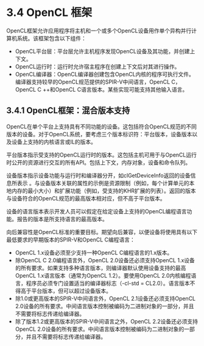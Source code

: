 # 3.4 OpenCL 框架
OpenCL框架允许应用程序将主机和一个或多个OpenCL设备用作单个异构并行计算机系统。该框架包含以下组件：
- OpenCL平台层：平台层允许主机程序发现OpenCL设备及其功能，并创建上下文。
- OpenCL运行时：运行时允许宿主程序在创建上下文后对其进行操作。
- OpenCL编译器：OpenCL编译器创建包含OpenCL内核的程序可执行文件。编译器支持较早的OpenCL规范提供的SPIR-V中间语言，OpenCL C，OpenCL C ++和OpenCL C语言版本。某些实现可能支持其他输入语言。

## 3.4.1 OpenCL框架：混合版本支持

OpenCL在单个平台上支持具有不同功能的设备。这包括符合OpenCL规范的不同版本的设备。对于OpenCL系统，要考虑三个版本标识符：平台版本，设备版本以及设备上支持的内核语言或IL的版本。

平台版本指示受支持的OpenCL运行时的版本。这包括主机可用于与OpenCL运行时公开的资源进行交互的所有API。包括上下文，内存对象，设备和命令队列。

设备版本指示设备功能与运行时和编译器分开，如clGetDeviceInfo返回的设备信息所表示 。与设备版本关联的属性的示例是资源限制（例如，每个计算单元的本地内存的最小大小）和扩展功能（例如，受支持的KHR扩展的列表）。返回的版本与设备符合的OpenCL规范的最高版本相对应，但不高于平台版本。

设备的语言版本表示开发人员可以假定在给定设备上支持的OpenCL编程语言功能。报告的版本是所支持语言的最高版本。

向后兼容性是OpenCL标准的重要目标。期望向后兼容，以便设备将使用具有以下最低要求的早期版本的SPIR-V和OpenCL C编程语言：
- OpenCL 1.x设备必须至少支持一种OpenCL C编程语言的1.x版本。
- 除OpenCL C 2.0编程语言外，OpenCL 2.0设备还必须支持OpenCL 1.x设备的所有要求。如果支持多种语言版本，则编译器默认使用设备支持的最高OpenCL 1.x语言版本（通常为OpenCL 1.2）。要使用OpenCL 2.0内核编程语言，程序员必须专门设置适当的编译器标志（-cl-std = CL2.0）。语言版本不得高于平台版本，但可以超过设备版本。
- 除1.0或更高版本的SPIR-V中间语言外，OpenCL 2.1设备还必须支持OpenCL 2.0设备的所有要求。中间语言版本控制被编码为二进制对象的一部分，并且不需要将标志传递给编译器。
- 除了版本1.2或更高版本的SPIR-V中间语言之外，OpenCL 2.2设备还必须支持OpenCL 2.0设备的所有要求。中间语言版本控制被编码为二进制对象的一部分，并且不需要将标志传递给编译器。

